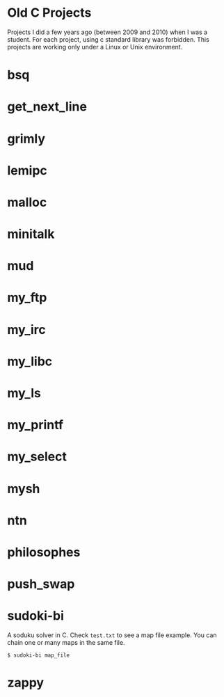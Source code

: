 # Old C Projects

Projects I did a few years ago (between 2009 and 2010) when I was a student.
For each project, using c standard library was forbidden.
This projects are working only under a Linux or Unix environment.

# bsq
# get_next_line
# grimly
# lemipc
# malloc
# minitalk
# mud
# my_ftp
# my_irc
# my_libc
# my_ls
# my_printf
# my_select
# mysh



# ntn
# philosophes
# push_swap
# sudoki-bi

A soduku solver in C.
Check `test.txt` to see a map file example.
You can chain one or many maps in the same file.

  `$ sudoki-bi map_file`

# zappy
